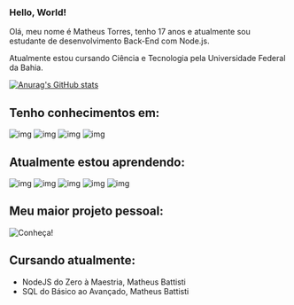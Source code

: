 ### Hello, World!


Olá, meu nome é Matheus Torres, tenho 17 anos e atualmente sou estudante de desenvolvimento Back-End com Node.js.

Atualmente estou cursando Ciência e Tecnologia pela Universidade Federal da Bahia.


<!--
**matheustmendes/matheustmendes** is a ✨ _special_ ✨ repository because its `README.md` (this file) appears on your GitHub profile.

Here are some ideas to get you started:

- 🔭 I’m currently working on ...

- 👯 I’m looking to collaborate on ...
- 🤔 I’m looking for help with ...
- 💬 Ask me about ...
- 📫 How to reach me: ...
- 😄 Pronouns: ...
- ⚡ Fun fact: ...
-->
[![Anurag's GitHub stats](https://github-readme-stats.vercel.app/api?username=matheustmendes&show_icons=true&theme=radical)](https://github.com/matheustmendes/github-readme-stats)

## Tenho conhecimentos em:


![img](https://img.shields.io/badge/JavaScript-323330?style=for-the-badge&logo=javascript&logoColor=F7DF1E)
![img](https://img.shields.io/badge/HTML-239120?style=for-the-badge&logo=html5&logoColor=white)
![img](https://img.shields.io/badge/CSS-239120?&style=for-the-badge&logo=css3&logoColor=white)
![img](https://img.shields.io/badge/Vercel-000000?style=for-the-badge&logo=vercel&logoColor=white)


## Atualmente estou aprendendo:


![img](https://img.shields.io/badge/Node.js-43853D?style=for-the-badge&logo=node.js&logoColor=white)
![img](https://img.shields.io/badge/sequelize-323330?style=for-the-badge&logo=sequelize&logoColor=blue)
![img](https://img.shields.io/badge/MongoDB-4EA94B?style=for-the-badge&logo=mongodb&logoColor=white)
![img](https://img.shields.io/badge/SQLite-07405E?style=for-the-badge&logo=sqlite&logoColor=white)
![img](https://img.shields.io/badge/MySQL-005C84?style=for-the-badge&logo=mysql&logoColor=white)


## Meu maior projeto pessoal:


![Conheça!](https://github.com/matheustmendes/damnbot)



## Cursando atualmente: 

- NodeJS do Zero à Maestria, Matheus Battisti
- SQL do Básico ao Avançado, Matheus Battisti



